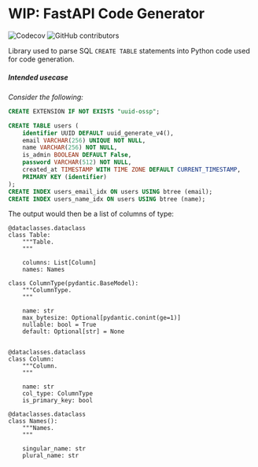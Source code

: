 # WIP: FastAPI Code Generator

![Codecov](https://img.shields.io/codecov/c/gh/nymann/sql-column-parser)
![GitHub contributors](https://img.shields.io/github/contributors/nymann/sql-column-parser)

Library used to parse SQL `CREATE TABLE` statements into Python code used for code generation.


##### Intended usecase
*Consider the following:*
```SQL
CREATE EXTENSION IF NOT EXISTS "uuid-ossp";

CREATE TABLE users (
    identifier UUID DEFAULT uuid_generate_v4(),
    email VARCHAR(256) UNIQUE NOT NULL,
    name VARCHAR(256) NOT NULL,
    is_admin BOOLEAN DEFAULT False,
    password VARCHAR(512) NOT NULL,
    created_at TIMESTAMP WITH TIME ZONE DEFAULT CURRENT_TIMESTAMP,
    PRIMARY KEY (identifier)
);
CREATE INDEX users_email_idx ON users USING btree (email);
CREATE INDEX users_name_idx ON users USING btree (name);
```

The output would then be a list of columns of type:
```Py
@dataclasses.dataclass
class Table:
    """Table.
    """

    columns: List[Column]
    names: Names

class ColumnType(pydantic.BaseModel):
    """ColumnType.
    """

    name: str
    max_bytesize: Optional[pydantic.conint(ge=1)]
    nullable: bool = True
    default: Optional[str] = None


@dataclasses.dataclass
class Column:
    """Column.
    """

    name: str
    col_type: ColumnType
    is_primary_key: bool

@dataclasses.dataclass
class Names():
    """Names.
    """

    singular_name: str
    plural_name: str
```
